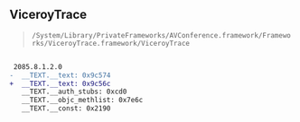 ## ViceroyTrace

> `/System/Library/PrivateFrameworks/AVConference.framework/Frameworks/ViceroyTrace.framework/ViceroyTrace`

```diff

 2085.8.1.2.0
-  __TEXT.__text: 0x9c574
+  __TEXT.__text: 0x9c56c
   __TEXT.__auth_stubs: 0xcd0
   __TEXT.__objc_methlist: 0x7e6c
   __TEXT.__const: 0x2190

```
